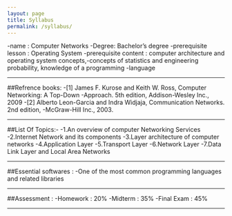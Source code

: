 ```yaml
---
layout: page
title: Syllabus
permalink: /syllabus/
---
```


-name :  Computer Networks
-Degree: Bachelor’s degree
-prerequisite lesson : Operating System
-prerequisite content : computer architecture and operating system concepts,-concepts of statistics and engineering probability, knowledge of a programming -language

_______________

##Refrence books:
-[1] James F. Kurose and Keith W. Ross, Computer Networking: A Top-Down
-Approach. 5th edition, Addison-Wesley Inc., 2009
-[2] Alberto Leon-Garcia and Indra Widjaja, Communication Networks. 2nd edition,
-McGraw-Hill Inc., 2003.
 
_______________

##List Of Topics:-
-1.An overview of computer Networking Services
-2.Internet Network and its components
-3.Layer architecture of computer networks
-4.Application Layer
-5.Transport Layer
-6.Network Layer
-7.Data Link Layer and Local Area Networks

_______________

##Essential softwares :
-One of the most common programming languages and related libraries

_______________

##Assessment :
-Homework : 20%
-Midterm : 35%
-Final Exam : 45%


---